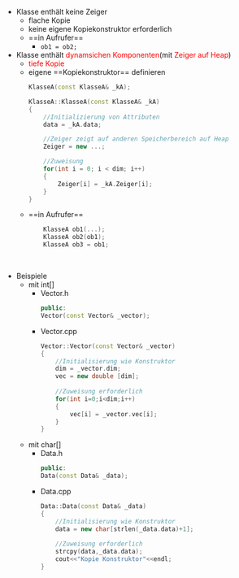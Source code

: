 - Klasse enthält keine Zeiger
	- flache Kopie 
	- keine eigene Kopiekonstruktor erforderlich 
	- ==in Aufrufer== 
		- `ob1 = ob2;` 
- Klasse enthält <font color = "red">dynamsichen Komponenten</font>(mit <font color = "red">Zeiger auf Heap</font>) 
	- <font color = "red">tiefe Kopie</font> 
	- eigene ==Kopiekonstruktor== definieren 
		```c++
		KlasseA(const KlasseA& _kA);

		KlasseA::KlasseA(const KlasseA& _kA)
		{
			//Initializierung von Attributen
			data = _kA.data;

			//Zeiger zeigt auf anderen Speicherbereich auf Heap
			Zeiger = new ...;

			//Zuweisung
			for(int i = 0; i < dim; i++)
			{
				Zeiger[i] = _kA.Zeiger[i];
			}
		}
		```
	- ==in Aufrufer== 
		```c++
			KlasseA ob1(...);
			KlasseA ob2(ob1);
			KlasseA ob3 = ob1;
		```
<br><div STYLE="page-break-after: always;"></div> 
- Beispiele
	- mit int\[\] 
		- Vector.h
			```c++
			public:
			Vector(const Vector& _vector);
			```
		- Vector.cpp
			```c++
			Vector::Vector(const Vector& _vector)
			{
				//Initialisierung wie Konstruktor 
			    dim = _vector.dim;
			    vec = new double [dim];
				
				//Zuweisung erforderlich
			    for(int i=0;i<dim;i++)
			    {
			        vec[i] = _vector.vec[i];
			    }
			}
			```
	- mit char\[\]
		- Data.h
			```c++
			public: 
			Data(const Data& _data);
			```
		- Data.cpp
			```c++
			Data::Data(const Data& _data)
			{
				//Initialisierung wie Konstruktor
			    data = new char[strlen(_data.data)+1];
				
				//Zuweisung erforderlich
			    strcpy(data,_data.data);
			    cout<<"Kopie Konstruktor"<<endl;
			}
			```

